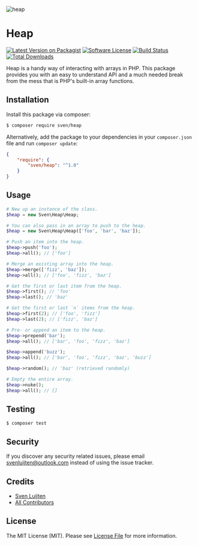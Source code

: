 ![heap](https://cloud.githubusercontent.com/assets/11269635/13665972/69637e6e-e6af-11e5-970e-dbbd1800978a.jpg)

# Heap

[![Latest Version on Packagist][ico-version]][link-packagist]
[![Software License][ico-license]](LICENSE.md)
[![Build Status][ico-travis]][link-travis]
[![Total Downloads][ico-downloads]][link-downloads]

Heap is a handy way of interacting with arrays in PHP. This package provides
you with an easy to understand API and a much needed break from the mess
that is PHP's built-in array functions.

## Installation
Install this package via composer:

``` bash
$ composer require sven/heap
```

Alternatively, add the package to your dependencies in your `composer.json` file
and run `composer update`:

```json
{
    "require": {
        "sven/heap": "^1.0"
    }
}
```

## Usage
``` php
# New up an instance of the class.
$heap = new Sven\Heap\Heap;

# You can also pass in an array to push to the heap.
$heap = new Sven\Heap\Heap(['foo', 'bar', 'baz']);
```

```php
# Push an item into the heap.
$heap->push('foo');
$heap->all(); // ['foo']
```

```php
# Merge an existing array into the heap.
$heap->merge(['fizz', 'baz']);
$heap->all(); // ['foo', 'fizz', 'baz']
```

```php
# Get the first or last item from the heap.
$heap->first(); // 'foo'
$heap->last(); // 'baz'

# Get the first or last `n` items from the heap.
$heap->first(2); // ['foo', 'fizz']
$heap->last(2); // ['fizz', 'baz']
```

```php
# Pre- or append an item to the heap.
$heap->prepend('bar');
$heap->all(); // ['bar', 'foo', 'fizz', 'baz']

$heap->append('buzz');
$heap->all(); // ['bar', 'foo', 'fizz', 'baz', 'buzz']
```

```php
$heap->random(); // 'baz' (retrieved randomly)
```

```php
# Empty the entire array.
$heap->nuke();
$heap->all(); // []
```

## Testing

``` bash
$ composer test
```

## Security

If you discover any security related issues, please email <svenluijten@outlook.com>
instead of using the issue tracker.

## Credits

- [Sven Luijten][link-author]
- [All Contributors][link-contributors]

## License

The MIT License (MIT). Please see [License File](LICENSE.md) for more information.

[ico-version]: https://img.shields.io/packagist/v/sven/heap.svg?style=flat-square
[ico-license]: https://img.shields.io/badge/license-MIT-brightgreen.svg?style=flat-square
[ico-travis]: https://img.shields.io/travis/svenluijten/heap/master.svg?style=flat-square
[ico-downloads]: https://img.shields.io/packagist/dt/sven/heap.svg?style=flat-square

[link-packagist]: https://packagist.org/packages/sven/heap
[link-travis]: https://travis-ci.org/svenluijten/heap
[link-downloads]: https://packagist.org/packages/sven/heap
[link-author]: https://github.com/svenluijten
[link-contributors]: ../../contributors
